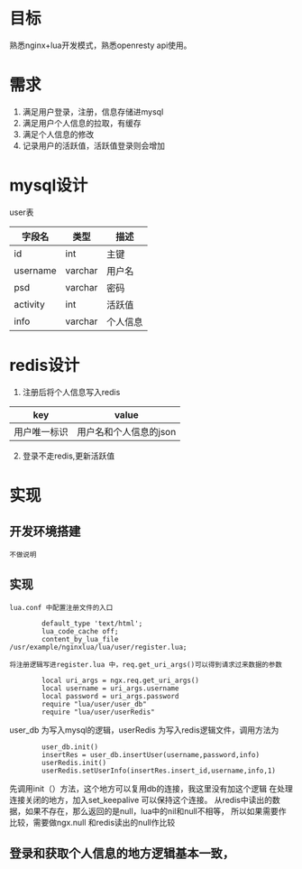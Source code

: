 # 目标
 熟悉nginx+lua开发模式，熟悉openresty
  api使用。
# 需求
1. 满足用户登录，注册，信息存储进mysql
2. 满足用户个人信息的拉取，有缓存
3. 满足个人信息的修改
4. 记录用户的活跃值，活跃值登录则会增加

# mysql设计

user表


字段名 | 类型 | 描述
---|---|---
id | int | 主键
username | varchar | 用户名
psd | varchar | 密码
activity | int | 活跃值
info     | varchar | 个人信息

# redis设计

1. 注册后将个人信息写入redis
    
key | value
---|---
用户唯一标识 | 用户名和个人信息的json

2. 登录不走redis,更新活跃值


# 实现

## 开发环境搭建
    
    不做说明
## 实现

    lua.conf 中配置注册文件的入口
    
```
        default_type 'text/html';    
        lua_code_cache off;        
        content_by_lua_file /usr/example/nginxlua/lua/user/register.lua;  
```

    将注册逻辑写进register.lua 中，req.get_uri_args()可以得到请求过来数据的参数
    
```
        local uri_args = ngx.req.get_uri_args()  
        local username = uri_args.username
        local password = uri_args.password
        require "lua/user/user_db"
        require "lua/user/userRedis"
```
 
user_db 为写入mysql的逻辑，userRedis 为写入redis逻辑文件，调用方法为

```
        user_db.init()
        insertRes = user_db.insertUser(username,password,info)
        userRedis.init()
        userRedis.setUserInfo(insertRes.insert_id,username,info,1)
```
先调用init（）方法，这个地方可以复用db的连接，我这里没有加这个逻辑
在处理连接关闭的地方，加入set_keepalive 可以保持这个连接。
从redis中读出的数据，如果不存在，那么返回的是null，lua中的nil和null不相等，
所以如果需要作比较，需要做ngx.null 和redis读出的null作比较

## 登录和获取个人信息的地方逻辑基本一致，









    




